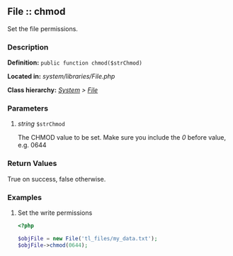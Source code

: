 
File :: chmod
-------------------------------------------

Set the file permissions.


### Description ###

**Definition:** `public function chmod($strChmod)`

**Located in:** *system/libraries/File.php*

**Class hierarchy:** *[System](../System.md) > [File](../File.md)*


### Parameters ###

1. *string* `$strChmod`

	The CHMOD value to be set. Make sure you include the *0* before value, e.g. 0644


### Return Values ###

True on success, false otherwise.


### Examples ###

1. Set the write permissions

	```php
	<?php

	$objFile = new File('tl_files/my_data.txt');
	$objFile->chmod(0644);
	```


